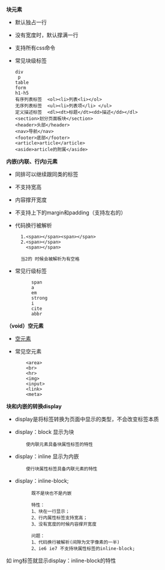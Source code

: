 
**块元素**

* 默认独占一行 

* 没有宽度时，默认撑满一行

* 支持所有css命令

* 常见块级标签
      
      div
       p
      table
      form
      h1-h5
      有序列表标签  <ol><li>列表<li></ol>
      无序列表标签  <ul><li>列表项</li> </ul>
      定义描述标签  <dl><dt>标题</dt><dd>描述</dd></dl>
      <section>划分页面板块</section>
      <header>头部</header>
      <nav>导航</nav>
      <footer>底部</footer>
      <article>article</article>
      <aside>article的附属</aside>   

**内嵌(内联、行内)元素**

* 同排可以继续跟同类的标签

* 不支持宽高

* 内容撑开宽度

* 不支持上下的margin和padding（支持左右的）

* 代码换行被解析
    
        1.<span></span><span></span>
        2.<span></span>                    
          <span></span>
      
        当2的 时候会被解析为有空格
        
* 常见行级标签
            
            span 
            a
            em
            strong
            i
            cite
            abbr
 
 
 
**（void）空元素** 
 
*  [空元素](https://developer.mozilla.org/zh-CN/docs/Glossary/%E7%A9%BA%E5%85%83%E7%B4%A0)

* 常见空元素
            
          <area>
          <br>
          <hr>
          <img>
          <input>
          <link>
          <meta>

 
**块和内嵌的转换display**
  
* display是将标签转换为页面中显示的类型，不会改变标签本质
  
* display：block        显示为块
  
          使内联元素具备块属性标签的特性
          
* display：inline        显示为内嵌

          使行块属性标签具备内联元素的特性
          
* display：inline-block;    

            既不是块也不是内嵌

            特性：
            1、块在一行显示；
            2、行内属性标签支持宽高；
            3、没有宽度的时候内容撑开宽度

            问题：
            1、代码换行被解析(间隙为文字像素的一半) 
            2、ie6 ie7 不支持块属性标签的inline-block;
          
如 img标签就显示display：inline-block的特性


